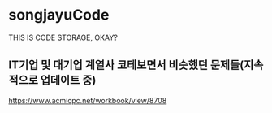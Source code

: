 # songjayuCode
THIS IS CODE STORAGE, OKAY?

## IT기업 및 대기업 계열사 코테보면서 비슷했던 문제들(지속적으로 업데이트 중)
https://www.acmicpc.net/workbook/view/8708
